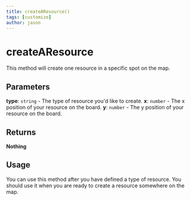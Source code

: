 ```yaml
---
title: createAResource()
tags: [customize]
author: jason
---
```

# createAResource
This method will create one resource in a specific spot on the map.
## Parameters
**type**: `string` - The type of resource you'd like to create.
**x**: `number` - The x position of your resource on the board.
**y**: `number` - The y position of your resource on the board.
## Returns
**Nothing**
## Usage
You can use this method after you have defined a type of resource. You should use it when you are ready to create a resource somewhere on the map.
